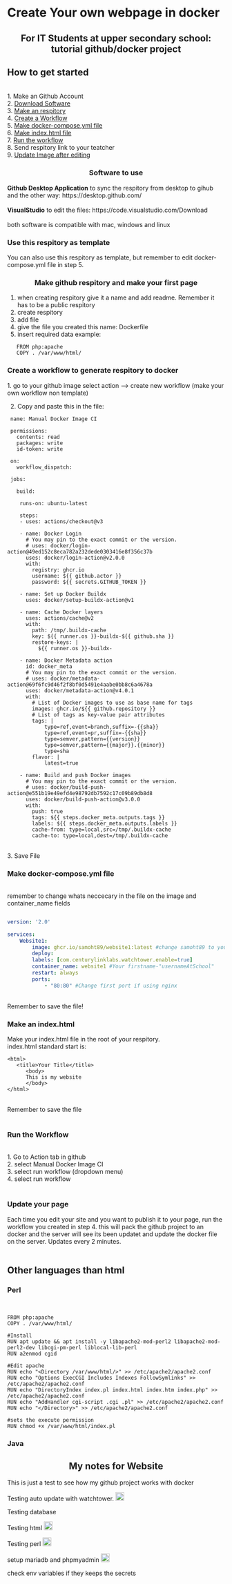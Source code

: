 <h1> Create Your own webpage in docker </h1>
<center><h2>For IT Students at upper secondary school: tutorial github/docker project</h2></center>

<h2> How to get started </h3><br>
1. Make an Github Account<br>
2. <a href="https://github.com/Samoht89/Website1#software-to-use">Download Software</a><br>
3. <a href="https://github.com/Samoht89/Website1#make-github-respitory-docker">Make an respitory</a><br>
4. <a href="https://github.com/Samoht89/Website1/blob/main/README.md#create-a-workflow-to-generate-respitory-to-docker">Create a Workflow</a><br>
5. <a href="https://github.com/Samoht89/Website1/blob/main/README.md#make-docker-composeyml-file">Make docker-compose.yml file</a><br>
6. <a href="https://github.com/Samoht89/Website1/blob/main/README.md#-make-an-indexhtml-">Make index.html file</a><br>
7. <a href="https://github.com/Samoht89/Website1/blob/main/README.md#run-the-workflow">Run the workflow</a><br>
8. Send respitory link to your teatcher<br>
9. <a href="https://github.com/Samoht89/Website1/blob/main/README.md#-update-your-page-">Update Image after editing</a><br>








<center><h3>Software to use</h3></center>
<b>Github Desktop Application</b> to sync the respitory from desktop to gihub and the other way: https://desktop.github.com/
<br><br>
<b>VisualStudio</b> to edit the files: https://code.visualstudio.com/Download
<br><br>
both software is compatible with mac, windows and linux

<h3> Use this respitory as template </h3>
You can also use this respitory as template, but remember to edit docker-compose.yml file in step 5. 

<br>
<center><h3>Make github respitory and make your first page</h3></center>

1. when creating respitory give it a name and add readme. Remember it has to be a public respitory
2. create respitory
3. add file
4. give the file you created this name: Dockerfile
5. insert required data example:
```
   FROM php:apache 
   COPY . /var/www/html/
```
<h3>Create a workflow to generate respitory to docker</h3>
1. go to your github image select action --> create new workflow
(make your own workflow non template)

2. Copy and paste this in the file:
```
 name: Manual Docker Image CI

 permissions:
   contents: read
   packages: write
   id-token: write

 on:
   workflow_dispatch:

 jobs:

   build:

    runs-on: ubuntu-latest

    steps:
    - uses: actions/checkout@v3
    
    - name: Docker Login
      # You may pin to the exact commit or the version.
      # uses: docker/login-action@49ed152c8eca782a232dede0303416e8f356c37b
      uses: docker/login-action@v2.0.0
      with:
        registry: ghcr.io
        username: ${{ github.actor }}
        password: ${{ secrets.GITHUB_TOKEN }}       

    - name: Set up Docker Buildx
      uses: docker/setup-buildx-action@v1

    - name: Cache Docker layers
      uses: actions/cache@v2
      with:
        path: /tmp/.buildx-cache
        key: ${{ runner.os }}-buildx-${{ github.sha }}
        restore-keys: |
          ${{ runner.os }}-buildx-

    - name: Docker Metadata action
      id: docker_meta
      # You may pin to the exact commit or the version.
      # uses: docker/metadata-action@69f6fc9d46f2f8bf0d5491e4aabe0bb8c6a4678a
      uses: docker/metadata-action@v4.0.1
      with:
        # List of Docker images to use as base name for tags
        images: ghcr.io/${{ github.repository }}
        # List of tags as key-value pair attributes
        tags: |
            type=ref,event=branch,suffix=-{{sha}}
            type=ref,event=pr,suffix=-{{sha}}
            type=semver,pattern={{version}}
            type=semver,pattern={{major}}.{{minor}}
            type=sha
        flavor: |
            latest=true

    - name: Build and push Docker images
      # You may pin to the exact commit or the version.
      # uses: docker/build-push-action@e551b19e49efd4e98792db7592c17c09b89db8d8
      uses: docker/build-push-action@v3.0.0
      with:
        push: true
        tags: ${{ steps.docker_meta.outputs.tags }}
        labels: ${{ steps.docker_meta.outputs.labels }}
        cache-from: type=local,src=/tmp/.buildx-cache
        cache-to: type=local,dest=/tmp/.buildx-cache

```
<br>
3. Save File
<br>
<h3>Make docker-compose.yml file</h3>
<br>
remember to change whats neccecary in the file on the image and container_name fields
<br>

```docker-compose.yml

version: '2.0'

services:
    Website1:
        image: ghcr.io/samoht89/website1:latest #change samoht89 to your username and website1 to your respitory name
        deploy:
        labels: [com.centurylinklabs.watchtower.enable=true]
        container_name: website1 #Your firstname-"usernameAtSchool"
        restart: always
        ports:
            - "80:80" #Change first port if using nginx
```
<br>
Remember to save the file!
<br>

<h3> Make an index.html </h3>
Make your index.html file in the root of your respitory. <br>
index.html standard start is:

```
<html>
   <title>Your Title</title>
      <body>
      This is my website
      </body>
</html>
```
<br>
Remember to save the file <br>
<br>

<h3>Run the Workflow</h3>
<br>
1. Go to Action tab in github <br>
2. select Manual Docker Image CI <br>
3. select run workflow (dropdown menu)<br>
4. select run workflow<br>

<br>

<h3> Update your page </h3>
Each time you edit your site and you want to publish it to your page, run the workflow you created in step 4. this will pack the github project to an docker and the server will see its been updatet and update the docker file on the server. Updates every 2 minutes.
<br><br>

<h2> Other languages than html </2>
<h3> Perl </h3>
<br>

```
FROM php:apache 
COPY . /var/www/html/

#Install
RUN apt update && apt install -y libapache2-mod-perl2 libapache2-mod-perl2-dev libcgi-pm-perl liblocal-lib-perl
RUN a2enmod cgid

#Edit apache
RUN echo "<Directory /var/www/html/>" >> /etc/apache2/apache2.conf
RUN echo "Options ExecCGI Includes Indexes FollowSymlinks" >> /etc/apache2/apache2.conf
RUN echo "DirectoryIndex index.pl index.html index.htm index.php" >> /etc/apache2/apache2.conf
RUN echo "AddHandler cgi-script .cgi .pl" >> /etc/apache2/apache2.conf
RUN echo "</Directory>" >> /etc/apache2/apache2.conf

#sets the execute permission
RUN chmod +x /var/www/html/index.pl

```
<h3>Java</h3>

<h2><center>My notes for Website</center></h2>

This is just a test to see how my github project works with docker

Testing auto update with watchtower. 
<img src="https://static.vecteezy.com/system/resources/previews/009/362/738/non_2x/tick-icon-accept-approve-sign-design-free-png.png" alt="done" width="20" height="20">


Testing database

Testing html
<img src="https://static.vecteezy.com/system/resources/previews/009/362/738/non_2x/tick-icon-accept-approve-sign-design-free-png.png" alt="done" width="20" height="20">


Testing perl
<img src="https://static.vecteezy.com/system/resources/previews/009/362/738/non_2x/tick-icon-accept-approve-sign-design-free-png.png" alt="done" width="20" height="20">

setup mariadb and phpmyadmin 
<img src="https://static.vecteezy.com/system/resources/previews/009/362/738/non_2x/tick-icon-accept-approve-sign-design-free-png.png" alt="done" width="20" height="20">

check env variables if they keeps the secrets
